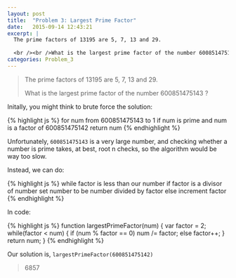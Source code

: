 ```yaml
---
layout: post
title:  "Problem 3: Largest Prime Factor"
date:   2015-09-14 12:43:21
excerpt: |
  The prime factors of 13195 are 5, 7, 13 and 29.
  
  <br /><br />What is the largest prime factor of the number 600851475143 ?
categories: Problem_3
---
```


> The prime factors of 13195 are 5, 7, 13 and 29.
> 
> What is the largest prime factor of the number 600851475143 ?

Initally, you might think to brute force the solution:

{% highlight js %}
for num from 600851475143 to 1
  if num is prime and num is a factor of 600851475142
    return num
{% endhighlight %}

Unfortunately, `600851475143` is a very large number, and checking whether a number is prime takes, at best, root n checks, so the algorithm would be way too slow.

Instead, we can do:

{% highlight js %}
while factor is less than our number
  if factor is a divisor of number
    set number to be number divided by factor
  else
    increment factor
{% endhighlight %}

In code:

{% highlight js %}
function largestPrimeFactor(num) {
	var factor = 2;
	while(factor < num) {
		if (num % factor == 0)
			num /= factor;
		else
			factor++;
	}
	return num;
}
{% endhighlight %}

Our solution is, `largestPrimeFactor(600851475142)`

> 6857 

  
